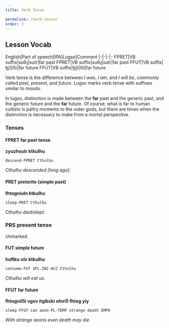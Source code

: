 ```yaml
---
title: Verb Tense

permalink: /verb-tense/
order: 3
---
```


## Lesson Vocab

English|Part of speech|IPA|Lugso|Comment
|-|-|-|-
FPRET|VB suffix|suθɻ|sutr|far past
FPRET|VB suffix|suθɻ|sutr|far past
FFUT|VB suffix|ɮʃi|l5i|far future
FFUT|VB suffix|ɮʃi|l5i|far future

Verb tense is the difference between _I was_, _I am_, and _I will be_, commonly called _past_, _present_, and _future_. 
Lugso marks verb tense with suffixes similar to moods.

In lugso, distinction is made between the **far** past and the generic past, and the generic future and the **far** future. Of course, what is far to human cultists is paltry moments to the outer gods, but there are times when the distinction is necessary to make from a mortal perspective.

### Tenses

#### FPRET far past tense

**zyuzhsutr ktkulhu**

`descend-FPRET Cthulhu`

_Cthulhu descended [long ago]._

#### PRET preterite (simple past)

**fhtogniuln ktkulhu**

`sleep-PRET Cthulhu`

_Cthulhu died/slept._

### PRS present tense

Unmarked.

#### FUT simple future

**huftku viir ktkulhu**

`consume-FUT 1PL.INC-ACC Cthulhu`

_Cthulhu will eat us._

#### FFUT far future

**fhtognil5i vgov itgibzki olnri5 fhtog yiy**

`sleep-FFUT can aeon-PL-TEMP strange death EMPH`

_With strange aeons even death may die._

